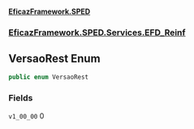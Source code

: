#### [EficazFramework.SPED](EficazFrameworkSPED.md 'EficazFramework SPED')
### [EficazFramework.SPED.Services.EFD_Reinf](EficazFramework.SPED.Services.EFD_Reinf.md 'EficazFramework.SPED.Services.EFD_Reinf')

## VersaoRest Enum

```csharp
public enum VersaoRest
```
### Fields

<a name='EficazFramework.SPED.Services.EFD_Reinf.VersaoRest.v1_00_00'></a>

`v1_00_00` 0